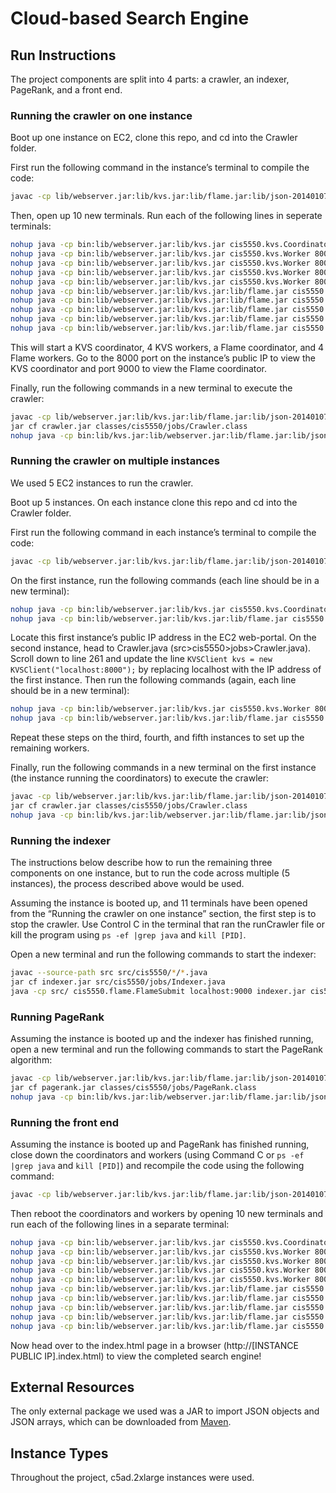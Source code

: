 # Cloud-based Search Engine
 
## Run Instructions
 
The project components are split into 4 parts: a crawler, an indexer, PageRank, and a front end.
 
### Running the crawler on one instance
 
Boot up one instance on EC2, clone this repo, and cd into the Crawler folder.
 
First run the following command in the instance’s terminal to compile the code:
```sh
javac -cp lib/webserver.jar:lib/kvs.jar:lib/flame.jar:lib/json-20140107.jar --source-path src -d bin $(find src -name '*.java')
```
Then, open up 10 new terminals. Run each of the following lines in seperate terminals:
 
```sh
nohup java -cp bin:lib/webserver.jar:lib/kvs.jar cis5550.kvs.Coordinator 8000
nohup java -cp bin:lib/webserver.jar:lib/kvs.jar cis5550.kvs.Worker 8001 worker1 localhost:8000
nohup java -cp bin:lib/webserver.jar:lib/kvs.jar cis5550.kvs.Worker 8002 worker2 localhost:8000
nohup java -cp bin:lib/webserver.jar:lib/kvs.jar cis5550.kvs.Worker 8003 worker3 localhost:8000
nohup java -cp bin:lib/webserver.jar:lib/kvs.jar cis5550.kvs.Worker 8004 worker4 localhost:8000
nohup java -cp bin:lib/webserver.jar:lib/kvs.jar:lib/flame.jar cis5550.flame.Coordinator 9000 localhost:8000
nohup java -cp bin:lib/webserver.jar:lib/kvs.jar:lib/flame.jar cis5550.flame.Worker 9001 localhost:9000
nohup java -cp bin:lib/webserver.jar:lib/kvs.jar:lib/flame.jar cis5550.flame.Worker 9002 localhost:9000
nohup java -cp bin:lib/webserver.jar:lib/kvs.jar:lib/flame.jar cis5550.flame.Worker 9003 localhost:9000
nohup java -cp bin:lib/webserver.jar:lib/kvs.jar:lib/flame.jar cis5550.flame.Worker 9004 localhost:9000
```
 
This will start a KVS coordinator, 4 KVS workers, a Flame coordinator, and 4 Flame workers. Go to the 8000 port on the instance’s public IP to view the KVS coordinator and port 9000 to view the Flame coordinator.
 
Finally, run the following commands in a new terminal to execute the crawler:
 
```sh
javac -cp lib/webserver.jar:lib/kvs.jar:lib/flame.jar:lib/json-20140107.jar --source-path src src/cis5550/*/*.java
jar cf crawler.jar classes/cis5550/jobs/Crawler.class
nohup java -cp bin:lib/kvs.jar:lib/webserver.jar:lib/flame.jar:lib/json-20140107.jar cis5550.crawling.runCrawl
```
 
### Running the crawler on multiple instances
 
We used 5 EC2 instances to run the crawler.
 
Boot up 5 instances. On each instance clone this repo and cd into the Crawler folder.
 
First run the following command in each instance’s terminal to compile the code:
```sh
javac -cp lib/webserver.jar:lib/kvs.jar:lib/flame.jar:lib/json-20140107.jar --source-path src -d bin $(find src -name '*.java')
```
 
On the first instance, run the following commands (each line should be in a new terminal):

```sh
nohup java -cp bin:lib/webserver.jar:lib/kvs.jar cis5550.kvs.Coordinator 8000
nohup java -cp bin:lib/webserver.jar:lib/kvs.jar:lib/flame.jar cis5550.flame.Coordinator 9000 localhost:8000
```

Locate this first instance’s public IP address in the EC2 web-portal. On the second instance, head to Crawler.java (src>cis5550>jobs>Crawler.java). Scroll down to line 261 and update the line `KVSClient kvs = new KVSClient("localhost:8000");` by replacing localhost with the IP address of the first instance. Then run the following commands (again, each line should be in a new terminal):

```sh
nohup java -cp bin:lib/webserver.jar:lib/kvs.jar cis5550.kvs.Worker 8001 worker1 localhost:8000
nohup java -cp bin:lib/webserver.jar:lib/kvs.jar:lib/flame.jar cis5550.flame.Worker 9001 localhost:9000
```

Repeat these steps on the third, fourth, and fifth instances to set up the remaining workers.

Finally, run the following commands in a new terminal on the first instance (the instance running the coordinators) to execute the crawler:
 
```sh
javac -cp lib/webserver.jar:lib/kvs.jar:lib/flame.jar:lib/json-20140107.jar --source-path src src/cis5550/*/*.java
jar cf crawler.jar classes/cis5550/jobs/Crawler.class
nohup java -cp bin:lib/kvs.jar:lib/webserver.jar:lib/flame.jar:lib/json-20140107.jar cis5550.crawling.runCrawl
```

### Running the indexer 

The instructions below describe how to run the remaining three components on one instance, but to run the code across multiple (5 instances), the process described above would be used.

Assuming the instance is booted up, and 11 terminals have been opened from the “Running the crawler on one instance” section, the first step is to stop the crawler. Use Control C in the terminal that ran the runCrawler file or kill the program using `ps -ef |grep java` and `kill [PID]`.

Open a new terminal and run the following commands to start the indexer:

```sh
javac --source-path src src/cis5550/*/*.java
jar cf indexer.jar src/cis5550/jobs/Indexer.java
java -cp src/ cis5550.flame.FlameSubmit localhost:9000 indexer.jar cis5550.jobs.Indexer
```

### Running PageRank

Assuming the instance is booted up and the indexer has finished running, open a new terminal and run the following commands to start the PageRank algorithm:

```sh
javac -cp lib/webserver.jar:lib/kvs.jar:lib/flame.jar:lib/json-20140107.jar --source-path src src/cis5550/*/*.java
jar cf pagerank.jar classes/cis5550/jobs/PageRank.class
nohup java -cp bin:lib/kvs.jar:lib/webserver.jar:lib/flame.jar:lib/json-20140107.jar cis5550.crawling.runPageRank
```

### Running the front end

Assuming the instance is booted up and PageRank has finished running, close down the coordinators and workers (using Command C or  `ps -ef |grep java` and `kill [PID]`) and recompile the code using the following command:

```sh
javac -cp lib/webserver.jar:lib/kvs.jar:lib/flame.jar:lib/json-20140107.jar --source-path src -d bin $(find src -name '*.java')
```

Then reboot the coordinators and workers by opening 10 new terminals and run each of the following lines in a separate terminal:
 
```sh
nohup java -cp bin:lib/webserver.jar:lib/kvs.jar cis5550.kvs.Coordinator 8000
nohup java -cp bin:lib/webserver.jar:lib/kvs.jar cis5550.kvs.Worker 8001 worker1 localhost:8000
nohup java -cp bin:lib/webserver.jar:lib/kvs.jar cis5550.kvs.Worker 8002 worker2 localhost:8000
nohup java -cp bin:lib/webserver.jar:lib/kvs.jar cis5550.kvs.Worker 8003 worker3 localhost:8000
nohup java -cp bin:lib/webserver.jar:lib/kvs.jar cis5550.kvs.Worker 8004 worker4 localhost:8000
nohup java -cp bin:lib/webserver.jar:lib/kvs.jar:lib/flame.jar cis5550.flame.Coordinator 9000 localhost:8000
nohup java -cp bin:lib/webserver.jar:lib/kvs.jar:lib/flame.jar cis5550.flame.Worker 9001 localhost:9000
nohup java -cp bin:lib/webserver.jar:lib/kvs.jar:lib/flame.jar cis5550.flame.Worker 9002 localhost:9000
nohup java -cp bin:lib/webserver.jar:lib/kvs.jar:lib/flame.jar cis5550.flame.Worker 9003 localhost:9000
nohup java -cp bin:lib/webserver.jar:lib/kvs.jar:lib/flame.jar cis5550.flame.Worker 9004 localhost:9000
```

Now head over to the index.html page in a browser (http://[INSTANCE PUBLIC IP].index.html) to view the completed search engine!
 
## External Resources
The only external package we used was a JAR to import JSON objects and JSON arrays, which can be downloaded from [Maven](https://mvnrepository.com/artifact/org.json/json/20140107). 
 
## Instance Types
Throughout the project, c5ad.2xlarge instances were used.
